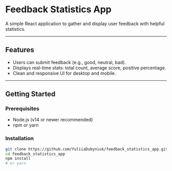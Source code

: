 # Feedback Statistics App

A simple React application to gather and display user feedback with helpful statistics.

---

## Features

- Users can submit feedback (e.g., good, neutral, bad).
- Displays real-time stats: total count, average score, positive percentage.
- Clean and responsive UI for desktop and mobile.

---

## Getting Started

### Prerequisites

- Node.js (v14 or newer recommended)
- npm or yarn

### Installation

```bash
git clone https://github.com/YuliiaDubyniuk/feedback_statistics_app.git
cd feedback_statistics_app
npm install
# or yarn

